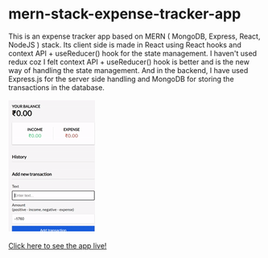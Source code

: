 # mern-stack-expense-tracker-app
This is an expense tracker app based on MERN ( MongoDB, Express, React, NodeJS ) stack. Its client side is made in React using React hooks and context API + useReducer() hook for the state management. I haven't used redux coz I felt context API + useReducer() hook is better and is the new way of handling the state management. And in the backend, I have used Express.js for the server side handling and MongoDB for storing the transactions in the database.<br/><br/>
![alt-text](https://github.com/TapasDash/mern-stack-expense-tracker-app/blob/46692bfc6a185fed4d775372870e4861b2643432/mern1.gif)<br/><br/>
<a href="https://mern-expsense-tracker.onrender.com" _target="blank">Click here to see the app live!</a>
